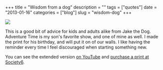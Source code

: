 +++
title = "Wisdom from a dog"
description = ""
tags = ["quotes"]
date = "2013-01-16"
categories = ["blog"]
slug = "wisdom-dog"
+++



<p><a href="http://society6.com/MAKE141/Wisdom-from-a-dog"><img src="/media/snaps/jakewisdom.png" /></a></p>
<p>This is a good bit of advice for kids and adults alike from Jake the Dog. Adventure Time is my son's favorite show, and one of mine as well. I made the print for his birthday, and will put it on of our walls. I like having the reminder every time I feel discouraged when starting something new. </p>
<p>You can see the extended version <a href="http://youtu.be/vrBWJLC22mE">on YouTube</a> and <a href="http://society6.com/MAKE141/Wisdom-from-a-dog">purchase a print at Society6</a>.</p>
    
  
